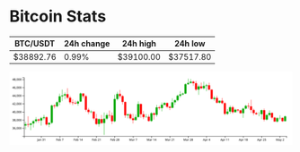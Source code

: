# Bitcoin Stats

BTC/USDT|24h change|24h high|24h low|
|---|---|---|---|
|$38892.76|0.99%|$39100.00|$37517.80|

<img src="./chart.svg">
